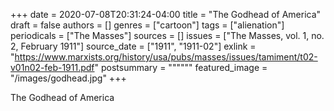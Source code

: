 +++
date = 2020-07-08T20:31:24-04:00
title = "The Godhead of America"
draft = false
authors = []
genres = ["cartoon"]
tags = ["alienation"]
periodicals = ["The Masses"]
sources = []
issues = ["The Masses, vol. 1, no. 2, February 1911"]
source_date = ["1911", "1911-02"]
exlink = "https://www.marxists.org/history/usa/pubs/masses/issues/tamiment/t02-v01n02-feb-1911.pdf"
postsummary = """"""
featured_image = "/images/godhead.jpg"
+++
<!--more-->
The Godhead of America
